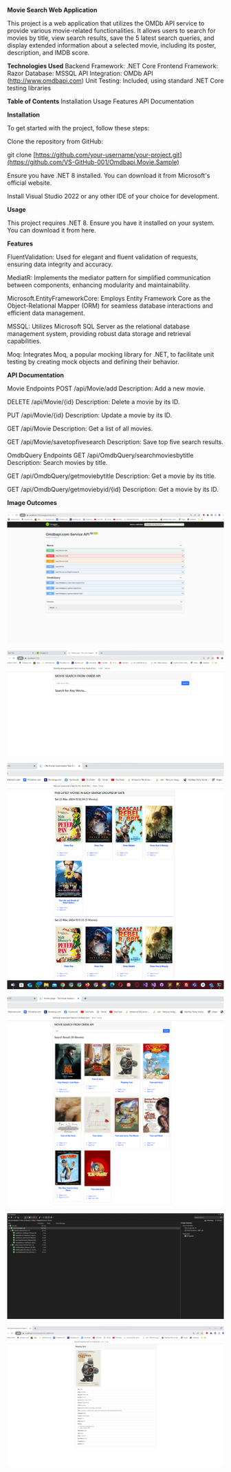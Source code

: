 
**Movie Search Web Application**

This project is a web application that utilizes the OMDb API service to provide various movie-related functionalities. It allows users to search for movies by title, view search results, save the 5 latest search queries, and display extended information about a selected movie, including its poster, description, and IMDB score.

**Technologies Used**
Backend Framework: .NET Core
Frontend Framework: Razor
Database: MSSQL
API Integration: OMDb API (http://www.omdbapi.com)
Unit Testing: Included, using standard .NET Core testing libraries

**Table of Contents**
Installation
Usage
Features
API Documentation



**Installation**

To get started with the project, follow these steps:

Clone the repository from GitHub:

git clone [https://github.com/your-username/your-project.git](https://github.com/VS-GitHub-001/Omdbapi.Movie.Sample)

Ensure you have .NET 8 installed. You can download it from Microsoft's official website.

Install Visual Studio 2022 or any other IDE of your choice for development.



**Usage**

This project requires .NET 8. Ensure you have it installed on your system. You can download it from here.



**Features**

FluentValidation: Used for elegant and fluent validation of requests, ensuring data integrity and accuracy.

MediatR: Implements the mediator pattern for simplified communication between components, enhancing modularity and maintainability.

Microsoft.EntityFrameworkCore: Employs Entity Framework Core as the Object-Relational Mapper (ORM) for seamless database interactions and efficient data management.

MSSQL: Utilizes Microsoft SQL Server as the relational database management system, providing robust data storage and retrieval capabilities.

Moq: Integrates Moq, a popular mocking library for .NET, to facilitate unit testing by creating mock objects and defining their behavior.


**API Documentation**


Movie Endpoints
POST /api/Movie/add
Description: Add a new movie.

DELETE /api/Movie/{id}
Description: Delete a movie by its ID.

PUT /api/Movie/{id}
Description: Update a movie by its ID.

GET /api/Movie
Description: Get a list of all movies.

GET /api/Movie/savetopfivesearch
Description: Save top five search results.

OmdbQuery Endpoints
GET /api/OmdbQuery/searchmoviesbytitle
Description: Search movies by title.

GET /api/OmdbQuery/getmoviebytitle
Description: Get a movie by its title.

GET /api/OmdbQuery/getmoviebyid/{id}
Description: Get a movie by its ID.

**Image Outcomes**

![Alt Text](https://github.com/VS-GitHub-001/Omdbapi.Movie.Sample/blob/master/UI/RazorWebUI/wwwroot/1.png)



![Alt Text](https://github.com/VS-GitHub-001/Omdbapi.Movie.Sample/blob/master/UI/RazorWebUI/wwwroot/2.png)



![Alt Text](https://github.com/VS-GitHub-001/Omdbapi.Movie.Sample/blob/master/UI/RazorWebUI/wwwroot/3.png)



![Alt Text](https://github.com/VS-GitHub-001/Omdbapi.Movie.Sample/blob/master/UI/RazorWebUI/wwwroot/4.png)


![Alt Text](https://github.com/VS-GitHub-001/Omdbapi.Movie.Sample/blob/master/UI/RazorWebUI/wwwroot/5.png)


![Alt Text](https://github.com/VS-GitHub-001/Omdbapi.Movie.Sample/blob/master/UI/RazorWebUI/wwwroot/6.png)

